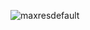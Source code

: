 ![maxresdefault](https://github.com/ibrahimcangok/United-States-Game/assets/106431802/1dd0a7c0-b05b-4fd6-9bbf-eee75de196a1)
